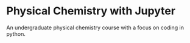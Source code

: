 # Physical Chemistry with Jupyter
 An undergraduate physical chemistry course with a focus on coding in python.
